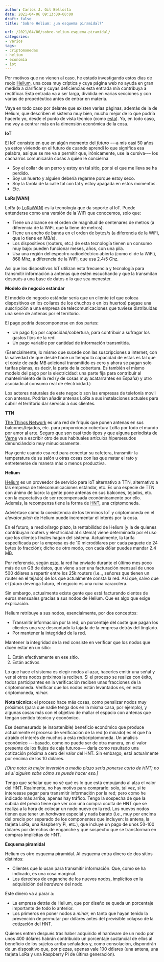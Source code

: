 ```yaml
---
author: Carlos J. Gil Bellosta
date: 2021-04-06 09:13:00+00:00
draft: false
title: 'Sobre Helium: ¿un esquema piramidal?'

url: /2021/04/06/sobre-helium-esquema-piramidal/
categories:
- varios
tags:
- criptomonedas
- helium
- economía
- iot
---
```


Por motivos que no vienen al caso, he estado investigando estos días de reojo [Helium](https://www.helium.com/), una cosa muy críptica y cuya página web no ayuda en gran medida a clarificar y cuyas deficiencias esta entrada mía contribuya a rectificar. Esta entrada va a ser larga, dividida en varias secciones y con varias de propedéutica antes de entrar en materia.

Vaya en todo caso por delante que existen varias páginas, además de la de Helium, que describen el sistema muy bien, mucho mejor de lo que podría hacerlo yo, desde el punto de vista técnico (como [esta](https://www.disk91.com/2020/technology/internet-of-things-technology/first-steps-with-helium-iot-network/)). Yo, en todo caso, me voy a centrar más en la dimensión económica de la cosa.

**IoT**

El IoT consiste en que en algún momento del _futuro_ ---a mis casi 50 años ya estoy viviendo en el futuro de cuando aprendí lo que significa esa palabra, así que se me va a permitir que, irónicamente, use la cursiva--- los cacharros comunicarán cosas a quien le concierna:

* Soy el collar de un perro y estoy en tal sitio, por si el que me lleva se ha perdido.
* Soy un huerto y alguien debería regarme porque estoy seco.
* Soy la farola de la calle tal con tal y estoy apagada en estos momentos.
* Etc.

**LoRa[WAN]**

LoRa (o [LoRaWAN](https://es.wikipedia.org/wiki/LoRaWAN)) es la tecnología que da soporte al IoT. Puede entenderse como una versión de la WiFi que conocemos, solo que:

* Tiene un alcance en el orden de magnitud de centenares de metros (a diferencia de la WiFi, que la tiene de metros).
* Tiene un ancho de banda en el orden de bytes/s (a diferencia de la WiFi, que lo tiene en MB/s).
* Los dispositivos (routers, etc.) de esta tecnología tienen un consumo muy bajo: pueden funcionar meses, años, con una pila.
* Usa una región del espectro radioeléctrico abierta (como el de la WiFi), 868 Mhz, a diferencia de la WiFi, que usa 2.4/5 Ghz.

Así que los dispositivos IoT utilizan esta frecuencia y tecnología para transmitir información a antenas que estén escuchando y que la transmitan después a una base de datos o lo que sea menester.

**Modelo de negocio estándar**

El modelo de negocio estándar sería que un cliente (el que coloca dispositivos en los collares de los chuchos o en los huertos) pagase una suscripción a una empresa de telecomunicaciones que tuviese distribuidas una serie de antenas por el territorio.

El pago podría descomponerse en dos partes:

* Un pago fijo por capacidad/cobertura, para contribuir a sufragar los gastos fijos de la red.
* Un pago variable por cantidad de información transmitida.

(Esencialmente, lo mismo que sucede con las suscripciones a internet, con la salvedad de que desde hace un tiempo la capacidad de estas es tal que el coste de cada MB adicional transmitido es cero y ahora se pagan solo tarifas planas, es decir, la parte de la cobertura. Es también el mismo modelo del pago por la electricidad: una parte fija para contribuir al mantenimiento de la red (y de cosas muy acatarrantes en España) y otro asociado al consumo  real de electricidad.)

Los actores naturales de este negocio son las empresas de telefonía movil con antenas. Podrían añadir antenas LoRa a sus instalaciones actuales para cubrir el territorio dar servicio a sus clientes.

**TTN**

[The Things Network](https://www.thethingsnetwork.org/) es una red de friquis que ponen antenas en sus balcones/tejados, etc. para proporcionar cobertura LoRa por todo el mundo por amor al arte. Seguro que son casi todo tipos y que alguna periodista de [Verne](https://verne.elpais.com/) va a escribir otro de sus habituales artículos hipersesudos denunciándolo muy minuciosamente.

Hay gente usando esa red para conectar su cafetera, transmitir la temperatura de su salón u otras cosas con las que matar el rato y entretenerse de manera más o menos productiva.

**Helium**

[Helium](https://www.helium.com/) es un proveedor de servicio para IoT alternativo a TTN, alternativo a las empresa de telecomunicaciones estándar, etc. Es una especie de TTN con ánimo de lucro: la gente pone antenas en sus balcones, tejados, etc. con la espectativa de ser recompensada económicamente por ello. Además, la recompensa tiene la forma de [HNT](https://coinmarketcap.com/currencies/helium/), una criptomoneda.

Adviértase cómo la coexistencia de los términos IoT y criptomoneda en el _elevator pitch_ de Helium puede incrementar el interés por la cosa.

En el futuro, a medio/largo plazo, la rentabilidad de Helium (y la de quienes contribuyan routers y electricidad al sistema) viene determinada por el uso que los clientes finales hagan del sistema. Actualmente, la tarifa especificada por la empresa es de 10 microdólares por cada paquete de 24 bytes (o fracción); dicho de otro modo, con cada dólar puedes mandar 2.4 MB.

Por referencia, según [esto](https://explorer.helium.com/blocks), la red ha enviado durante el último mes poco más de un GB de datos, que viene a ser una facturación mensual de unos 500 dólares a repartir entre los 25k routers (i.e.,, señores que tienen un router en el tejado) de los que actualmente consta la red. Así que, salvo que el _futuro_ devenga futuro, el negocio es una ruina caracolera.

Sin embargo, actualmente existe gente que está facturando cientos de euros mensuales gracias a sus nodos de Helium. Que es algo que exige explicación.

Helium retribuye a sus nodos, esencialmente, por dos conceptos:

* Transmitir información por la red, un porcentaje del coste que pagan los clientes una vez descontado la tajada de la empresa detrás del tinglado.
* Por mantener la integridad de la red.

Mantener la integridad de la red consiste en verificar que los nodos que dicen estar en un sitio:

1. Están efectivamente en ese sitio.
2. Están activos.

Lo que hace el sistema es elegir nodos al azar, hacerles emitir una señal y ver si otros nodos próximos la reciben. Si el proceso se realiza con éxito, todos participantes en la verificación reciben unas fracciones de la criptomoneda. Verificar que los nodos están levantados es, en esta criptomoneda, _minar_.

**Nota técnica:** el proceso hace más cosas, como penalizar nodos muy próximos (para que nadie tenga dos en la misma casa, por ejemplo), y algunas cosas más con el objetivo de mallar el espacio con antenas que tengan sentido técnico y económico.

Ese desmesurado (e insostenible) beneficio económico que produce actualmente el proceso de verificación de la red (o minado) es el que ha atraído el interés de muchos a esta red/criptomoneda. Un análisis económico ---basado, como no puede ser de otra manera, en el valor presente de los flujos de caja futuros--- daría como resultado una cotización próxima a cero del valor del HNT. Sin embargo, está actualmente por encima de los 10 dólares.

_[Otra nota: la mejor inversión a medio plazo sería ponerse corto de HNT; no sé si alguien sabe cómo se puede hacer eso.]_

Tengo que señalar que no sé qué es lo que está empujando al alza el valor del HNT. Realmente, no hay motivo para comprarlo: solo, tal vez, si te interesase pagar para transmitir información por la red; pero como he indicado más arriba, apenas hay tráfico. Tengo la sospecha de que la subida del precio tiene que ver con una compra oculta de HNT que se realiza a la hora de colocar un nodo nuevo en la red. Los nuevos nodos tienen que tener un _hardware_ especial y nada barato (i.e., muy por encima del precio por separado de los componentes que incluyen: la antena, la tarjeta LoRa, una Raspberry Pi, etc.), que incluye un pago de unos 50-100 dólares por derechos de enganche y que sospecho que se transforman en compras implícitas de HNT.

**Esquema piramidal**

Helium es otro esquema piramidal. Al esquema entra dinero de dos sitios distintos:

* Clientes que lo usan para transmitir información. Que, como se ha indicado, es una cosa marginal.
* Los derechos de enganche de los nuevos nodos, implícitos en la adquisición del _hardware_ del nodo.

Este dinero va a parar a:

* La empresa detrás de Helium, que por diseño se queda un porcentaje importante de todo lo anterior.
* Los primeros en poner nodos a _minar_, en tanto que hayan tenido la prevención de permutar por dólares antes del previsible colapso de la cotización del HNT.

Quienes entren después tras haber adquirido el hardware de un nodo por unos 400 dólares habrán contribuido un porcentaje sustancial de ellos al beneficio de los sujetos arriba señalados y, como consolación, dispondrán de un dispositivo que, por piezas, apenas vale 100 dólares (una antena, una tarjeta LoRa y una Raspberry Pi de última generación).